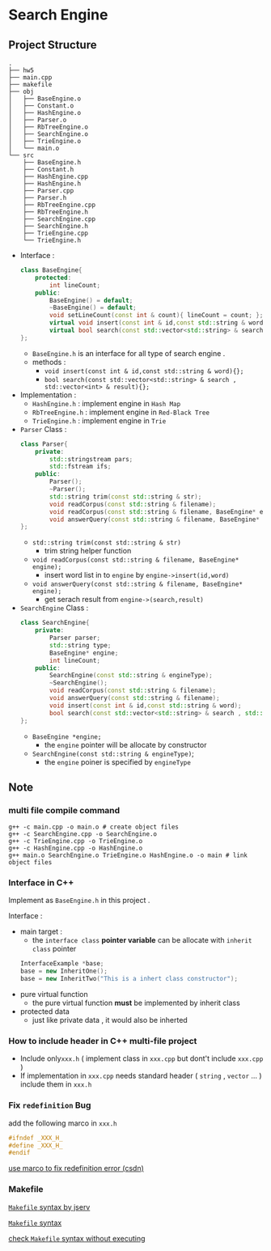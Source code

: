 # Search Engine

## Project Structure 
```
.
├── hw5
├── main.cpp
├── makefile
├── obj
│   ├── BaseEngine.o
│   ├── Constant.o
│   ├── HashEngine.o
│   ├── Parser.o
│   ├── RbTreeEngine.o
│   ├── SearchEngine.o
│   ├── TrieEngine.o
│   └── main.o
└── src
    ├── BaseEngine.h
    ├── Constant.h
    ├── HashEngine.cpp
    ├── HashEngine.h
    ├── Parser.cpp
    ├── Parser.h
    ├── RbTreeEngine.cpp
    ├── RbTreeEngine.h
    ├── SearchEngine.cpp
    ├── SearchEngine.h
    ├── TrieEngine.cpp
    └── TrieEngine.h
```

- Interface : 
    ```cpp
    class BaseEngine{
        protected:
            int lineCount;
        public:
            BaseEngine() = default;
            ~BaseEngine() = default;
            void setLineCount(const int & count){ lineCount = count; };
            virtual void insert(const int & id,const std::string & word){};
            virtual bool search(const std::vector<std::string> & search , std::vector<int> & result){};
    };
    ```
    - `BaseEngine.h` is an interface for all type of search engine .
    - methods : 
        - `void insert(const int & id,const std::string & word){};`
        - `bool search(const std::vector<std::string> & search , std::vector<int> & result){};`
- Implementation : 
    - `HashEngine.h` : implement engine in `Hash Map`
    - `RbTreeEngine.h` : implement engine in `Red-Black Tree`
    - `TrieEngine.h` : implement engine in `Trie`
- `Parser` Class : 
    ```cpp
    class Parser{
        private:
            std::stringstream pars;
            std::fstream ifs;
        public:
            Parser();
            ~Parser();
            std::string trim(const std::string & str);
            void readCorpus(const std::string & filename);
            void readCorpus(const std::string & filename, BaseEngine* engine);
            void answerQuery(const std::string & filename, BaseEngine* engine);
    };
    ```
    - `std::string trim(const std::string & str)`
        - trim string helper function 
    - `void readCorpus(const std::string & filename, BaseEngine* engine);`
        - insert word list in to `engine` by `engine->insert(id,word)`
    - `void answerQuery(const std::string & filename, BaseEngine* engine);`
        - get serach result from `engine->(search,result)`
- `SearchEngine` Class : 
    ```cpp
    class SearchEngine{
        private:
            Parser parser;
            std::string type;
            BaseEngine* engine;
            int lineCount;
        public:
            SearchEngine(const std::string & engineType);
            ~SearchEngine();
            void readCorpus(const std::string & filename);
            void answerQuery(const std::string & filename);
            void insert(const int & id,const std::string & word);
            bool search(const std::vector<std::string> & search , std::vector<int> & result);
    };
    ```
    - `BaseEngine *engine;`
        - the `engine` pointer will be allocate by constructor
    - `SearchEngine(const std::string & engineType)`;
        - the `engine` poiner is specified by `engineType`
        
        

## Note 

### multi file compile command
```
g++ -c main.cpp -o main.o # create object files
g++ -c SearchEngine.cpp -o SearchEngine.o
g++ -c TrieEngine.cpp -o TrieEngine.o
g++ -c HashEngine.cpp -o HashEngine.o
g++ main.o SearchEngine.o TrieEngine.o HashEngine.o -o main # link object files
```

### Interface in C++

Implement as `BaseEngine.h` in this project .

Interface : 
- main target : 
    - the `interface class` **pointer variable** can be allocate with `inherit class` pointer
    ```cpp
    InterfaceExample *base;
    base = new InheritOne();
    base = new InheritTwo("This is a inhert class constructor");
    ```
- pure virtual function 
    - the pure virtual function **must** be implemented by inherit class
- protected data 
    - just like private data , it would also be inherted

### How to include header in C++ multi-file project

- Include only`xxx.h` ( implement class in `xxx.cpp` but dont't include `xxx.cpp` )
- If implementation in `xxx.cpp` needs standard header ( `string` , `vector` ... ) include them in `xxx.h`

### Fix `redefinition` Bug

add the following marco in `xxx.h`
```cpp
#ifndef _XXX_H_
#define _XXX_H_
#endif
```

[ use marco to fix redefinition error (csdn)](https://blog.csdn.net/leowinbow/article/details/82884518)

### Makefile

[`Makefile` syntax by jserv ]( https://hackmd.io/@sysprog/SySTMXPvl)

[`Makefile` syntax](https://www.tutorialspoint.com/makefile/makefile_suffix_rules.htm)

[check `Makefile` syntax without executing](https://stackoverflow.com/questions/7728848/how-can-i-check-syntax-for-make-but-be-sure-i-am-not-executing)